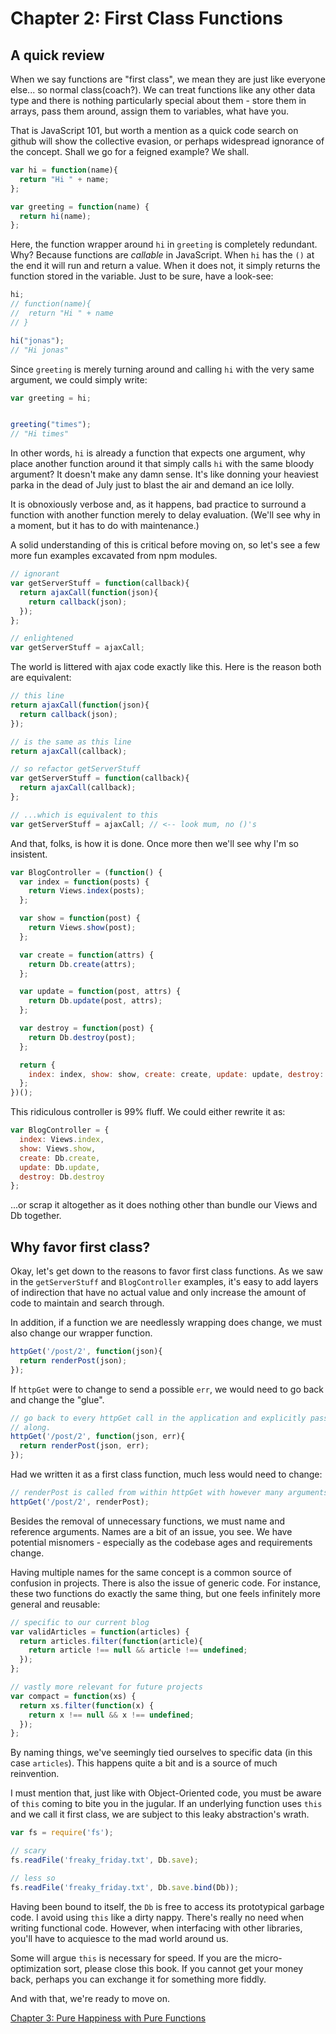# Chapter 2: First Class Functions

## A quick review
When we say functions are "first class", we mean they are just like everyone else... so normal class(coach?). We can treat functions like any other data type and there is nothing particularly special about them - store them in arrays, pass them around, assign them to variables, what have you.

That is JavaScript 101, but worth a mention as a quick code search on github will show the collective evasion, or perhaps widespread ignorance of the concept. Shall we go for a feigned example? We shall.

```js
var hi = function(name){
  return "Hi " + name;
};

var greeting = function(name) {
  return hi(name);
};
```

Here, the function wrapper around `hi` in `greeting` is completely redundant. Why? Because functions are *callable* in JavaScript. When `hi` has the `()` at the end it will run and return a value. When it does not, it simply returns the function stored in the variable. Just to be sure, have a look-see:


```js
hi;
// function(name){
//  return "Hi " + name
// }

hi("jonas");
// "Hi jonas"
```

Since `greeting` is merely turning around and calling `hi` with the very same argument, we could simply write:

```js
var greeting = hi;


greeting("times");
// "Hi times"
```

In other words, `hi` is already a function that expects one argument, why place another function around it that simply calls `hi` with the same bloody argument? It doesn't make any damn sense. It's like donning your heaviest parka in the dead of July just to blast the air and demand an ice lolly.

It is obnoxiously verbose and, as it happens, bad practice to surround a function with another function merely to delay evaluation. (We'll see why in a moment, but it has to do with maintenance.)

A solid understanding of this is critical before moving on, so let's see a few more fun examples excavated from npm modules.

```js
// ignorant
var getServerStuff = function(callback){
  return ajaxCall(function(json){
    return callback(json);
  });
};

// enlightened
var getServerStuff = ajaxCall;
```

The world is littered with ajax code exactly like this. Here is the reason both are equivalent:

```js
// this line
return ajaxCall(function(json){
  return callback(json);
});

// is the same as this line
return ajaxCall(callback);

// so refactor getServerStuff
var getServerStuff = function(callback){
  return ajaxCall(callback);
};

// ...which is equivalent to this
var getServerStuff = ajaxCall; // <-- look mum, no ()'s
```

And that, folks, is how it is done. Once more then we'll see why I'm so insistent.

```js
var BlogController = (function() {
  var index = function(posts) {
    return Views.index(posts);
  };

  var show = function(post) {
    return Views.show(post);
  };

  var create = function(attrs) {
    return Db.create(attrs);
  };

  var update = function(post, attrs) {
    return Db.update(post, attrs);
  };

  var destroy = function(post) {
    return Db.destroy(post);
  };

  return {
    index: index, show: show, create: create, update: update, destroy: destroy
  };
})();
```

This ridiculous controller is 99% fluff. We could either rewrite it as:

```js
var BlogController = {
  index: Views.index,
  show: Views.show,
  create: Db.create,
  update: Db.update,
  destroy: Db.destroy
};
```

...or scrap it altogether as it does nothing other than bundle our Views and Db together.

## Why favor first class?

Okay, let's get down to the reasons to favor first class functions. As we saw in the `getServerStuff` and `BlogController` examples, it's easy to add layers of indirection that have no actual value and only increase the amount of code to maintain and search through.

In addition, if a function we are needlessly wrapping does change, we must also change our wrapper function.

```js
httpGet('/post/2', function(json){
  return renderPost(json);
});
```

If `httpGet` were to change to send a possible `err`, we would need to go back and change the "glue".

```js
// go back to every httpGet call in the application and explicitly pass err
// along.
httpGet('/post/2', function(json, err){
  return renderPost(json, err);
});
```

Had we written it as a first class function, much less would need to change:

```js
// renderPost is called from within httpGet with however many arguments it wants
httpGet('/post/2', renderPost);  
```

Besides the removal of unnecessary functions, we must name and reference arguments. Names are a bit of an issue, you see. We have potential misnomers - especially as the codebase ages and requirements change.

Having multiple names for the same concept is a common source of confusion in projects. There is also the issue of generic code. For instance, these two functions do exactly the same thing, but one feels infinitely more general and reusable:

```js
// specific to our current blog
var validArticles = function(articles) {
  return articles.filter(function(article){
    return article !== null && article !== undefined;
  });
};

// vastly more relevant for future projects
var compact = function(xs) {
  return xs.filter(function(x) {
    return x !== null && x !== undefined;
  });
};
```

By naming things, we've seemingly tied ourselves to specific data (in this case `articles`). This happens quite a bit and is a source of much reinvention.

I must mention that, just like with Object-Oriented code, you must be aware of `this` coming to bite you in the jugular. If an underlying function uses `this` and we call it first class, we are subject to this leaky abstraction's wrath.

```js
var fs = require('fs');

// scary
fs.readFile('freaky_friday.txt', Db.save);

// less so
fs.readFile('freaky_friday.txt', Db.save.bind(Db));

```

Having been bound to itself, the `Db` is free to access its prototypical garbage code. I avoid using `this` like a dirty nappy. There's really no need when writing functional code. However, when interfacing with other libraries, you'll have to acquiesce to the mad world around us.

Some will argue `this` is necessary for speed. If you are the micro-optimization sort, please close this book. If you cannot get your money back, perhaps you can exchange it for something more fiddly.

And with that, we're ready to move on.

[Chapter 3: Pure Happiness with Pure Functions](ch3.md)
